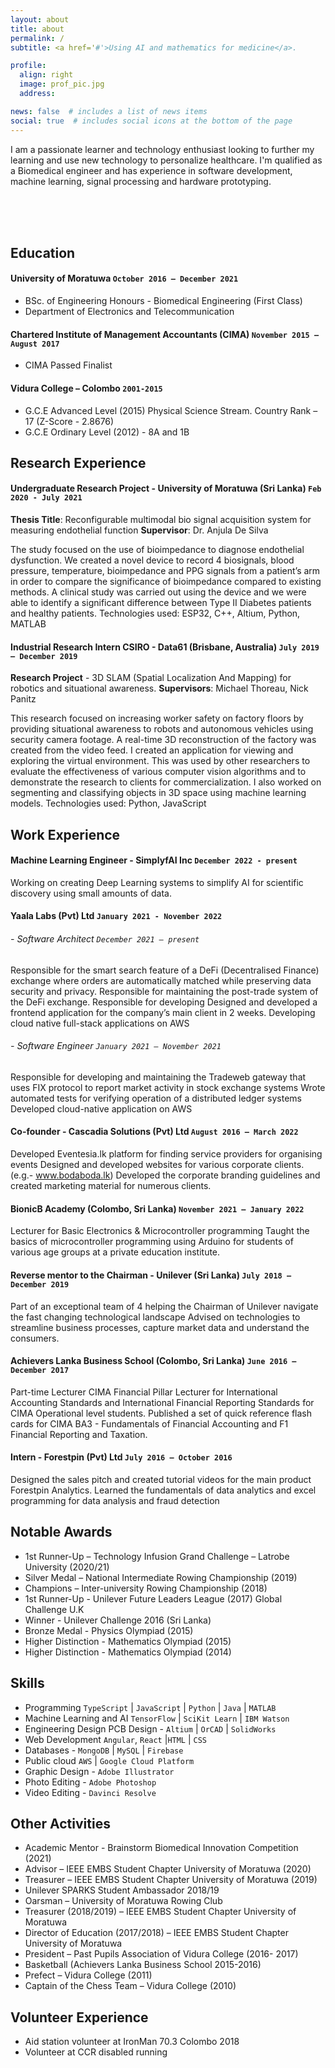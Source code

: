 ```yaml
---
layout: about
title: about
permalink: /
subtitle: <a href='#'>Using AI and mathematics for medicine</a>.

profile:
  align: right
  image: prof_pic.jpg
  address:

news: false  # includes a list of news items
social: true  # includes social icons at the bottom of the page
---
```


I am a passionate learner and technology enthusiast looking to further my learning and use new technology to personalize healthcare. I'm qualified as a Biomedical engineer and has experience in software development, machine learning, signal processing and hardware prototyping.

<br>
<br>
<br>

## Education

#### University of Moratuwa `October 2016 – December 2021`

- BSc. of Engineering Honours - Biomedical Engineering (First Class)
- Department of Electronics and Telecommunication

#### Chartered Institute of Management Accountants (CIMA)  `November 2015 – August 2017`

- CIMA Passed Finalist

#### Vidura College – Colombo  `2001-2015`

- G.C.E Advanced Level (2015)  Physical Science Stream. Country Rank – 17  (Z-Score - 2.8676)
- G.C.E Ordinary Level (2012)  - 8A and 1B

## Research Experience

#### Undergraduate Research Project - University of Moratuwa (Sri Lanka)  `Feb 2020 - July 2021`

**Thesis Title**: Reconfigurable multimodal bio signal acquisition system for measuring endothelial function 
**Supervisor**: Dr. Anjula De Silva

The study focused on the use of bioimpedance to diagnose endothelial dysfunction. We created a novel device to record 4 biosignals, blood pressure, temperature, bioimpedance and PPG signals from a patient’s arm in order to compare the significance of bioimpedance compared to existing methods. A clinical study was carried out using the device and we were able to identify a significant difference between Type II Diabetes patients and healthy patients.
Technologies used: ESP32, C++, Altium, Python, MATLAB

#### Industrial Research Intern CSIRO - Data61 (Brisbane, Australia) `July 2019 – December 2019`

**Research Project**  - 3D SLAM (Spatial Localization And Mapping)  for robotics and situational awareness.
**Supervisors**: Michael Thoreau, Nick Panitz

This research focused on increasing worker safety on factory floors by providing situational awareness to robots and autonomous vehicles using security camera footage. A real-time 3D reconstruction of the factory was created from the video feed. I created an application for viewing and exploring the virtual environment. This was used by other researchers to evaluate the effectiveness of various computer vision algorithms and to demonstrate the research to clients for commercialization. I also worked on segmenting and classifying  objects in 3D space using machine learning models.
Technologies used: Python, JavaScript

## Work Experience

#### Machine Learning Engineer - SimplyfAI Inc `December 2022 - present`

Working on creating Deep Learning systems to simplify AI for scientific discovery using small amounts of data.

#### Yaala Labs (Pvt) Ltd  `January 2021 - November 2022`
<!-- 16 De Fonseka Road, Colombo 05 -->
###### - Software Architect 	`December 2021 – present`

Responsible for the smart search feature of a DeFi (Decentralised Finance) exchange where orders are automatically matched while preserving data security and privacy.
Responsible for maintaining the post-trade system of the DeFi exchange.
Responsible for developing
Designed and developed a frontend application for the company’s main client in 2 weeks. 
Developing cloud native full-stack applications on AWS

###### - Software Engineer 	`January 2021 – November 2021`

Responsible for developing and maintaining the Tradeweb gateway that uses FIX protocol to report market activity in stock exchange systems
Wrote automated tests for verifying operation of a distributed ledger systems
Developed cloud-native application on AWS

#### Co-founder - Cascadia Solutions (Pvt) Ltd  `August 2016 – March 2022`
<!-- 10/2, 2nd Lane, Medawelikada Road, Rajagiriya, Sri Lanka -->

Developed Eventesia.lk platform for finding service providers for organising events
Designed and developed websites for various corporate clients. (e.g.- www.bodaboda.lk)
Developed the corporate branding guidelines and created marketing material for numerous clients.  
#### BionicB Academy (Colombo, Sri Lanka)	`November 2021 – January 2022`

Lecturer for Basic Electronics & Microcontroller programming
Taught the basics of microcontroller programming using Arduino for students of various age groups at a private education institute. 

#### Reverse mentor to the Chairman - Unilever (Sri Lanka)  `July 2018 – December 2019`
<!-- No. 258 Grandpass Road, Colombo 14 	 -->
	
Part of an exceptional team of 4 helping the Chairman of Unilever navigate the fast changing technological landscape
Advised on technologies to streamline business processes, capture market data and understand the consumers. 

#### Achievers Lanka Business School (Colombo, Sri Lanka)	`June 2016 – December 2017`

Part-time Lecturer CIMA Financial Pillar
Lecturer for International Accounting Standards and International Financial Reporting Standards for CIMA Operational level students. Published a set of quick reference flash cards for CIMA BA3 - Fundamentals of Financial Accounting and F1 Financial Reporting and Taxation.
#### Intern - Forestpin (Pvt) Ltd  	`July 2016 – October 2016`
 <!-- No. 3, Gomes Path, Colombo 5, Sri Lanka.  -->

Designed the sales pitch and created tutorial videos for the main product Forestpin Analytics.
Learned the fundamentals of data analytics and excel programming for data analysis and fraud detection 

## Notable Awards
- 1st Runner-Up – Technology Infusion Grand Challenge  – Latrobe University (2020/21)
- Silver Medal – National Intermediate Rowing Championship (2019)
- Champions – Inter-university Rowing Championship (2018)
- 1st Runner-Up - Unilever Future Leaders League (2017) Global Challenge U.K
- Winner - Unilever Challenge 2016 (Sri Lanka) 
- Bronze Medal - Physics Olympiad (2015) 
- Higher Distinction - Mathematics Olympiad (2015) 
- Higher Distinction - Mathematics Olympiad (2014) 

## Skills              

- Programming `TypeScript` | `JavaScript` | `Python` | `Java` | `MATLAB` 
- Machine Learning and AI `TensorFlow` | `SciKit Learn` | `IBM Watson` 
- Engineering Design PCB Design - `Altium` | `OrCAD` | `SolidWorks`
- Web Development `Angular`, `React` |`HTML` | `CSS` 
- Databases - `MongoDB` |  `MySQL` | `Firebase` 
- Public cloud `AWS`  |  `Google Cloud Platform`
- Graphic Design - `Adobe Illustrator`
- Photo Editing - `Adobe Photoshop`
- Video Editing - `Davinci Resolve`


## Other Activities

- Academic Mentor - Brainstorm Biomedical Innovation Competition (2021)
- Advisor – IEEE EMBS Student Chapter University of Moratuwa (2020)
- Treasurer – IEEE EMBS Student Chapter University of Moratuwa (2019)
- Unilever SPARKS Student Ambassador 2018/19
- Oarsman – University of Moratuwa Rowing Club
- Treasurer (2018/2019) – IEEE EMBS Student Chapter University of Moratuwa
- Director of Education (2017/2018) – IEEE EMBS Student Chapter University of Moratuwa
- President – Past Pupils Association of Vidura College (2016- 2017)
- Basketball (Achievers Lanka Business School 2015-2016)
- Prefect – Vidura College (2011)
- Captain of the Chess Team – Vidura College (2010) 

## Volunteer Experience

- Aid station volunteer at IronMan 70.3 Colombo 2018
- Volunteer at CCR disabled running

